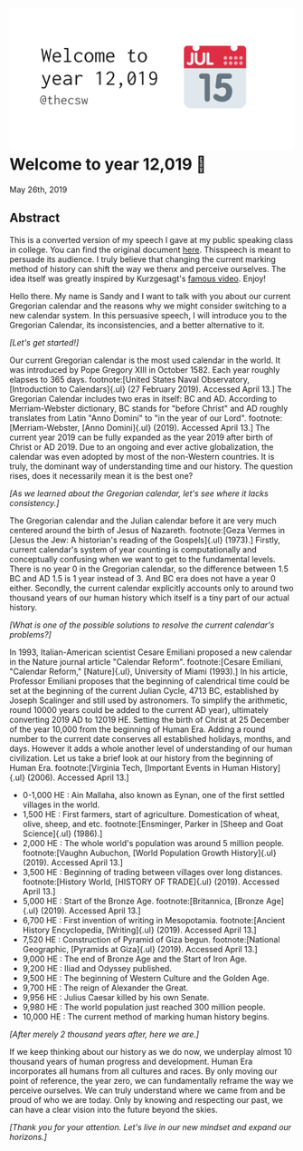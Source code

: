 ![preview](./preview.png)
Welcome to year 12,019 📅
========================

May 26th, 2019

Abstract
--------

This is a converted version of my speech I gave at my public speaking
class in college. You can find the original document
[here](../../documents/20190500-Year-2019.pdf). Thisspeech is meant to
persuade its audience. I truly believe that changing the current marking
method of history can shift the way we thenx and perceive ourselves. The
idea itself was greatly inspired by Kurzgesagt\'s [famous
video](https://www.youtube.com/watch?v=czgOWmtGVGs). Enjoy!

Hello there. My name is Sandy and I want to talk with you about our
current Gregorian calendar and the reasons why we might consider
switching to a new calendar system. In this persuasive speech, I will
introduce you to the Gregorian Calendar, its inconsistencies, and a
better alternative to it.

*\[Let\'s get started!\]*

Our current Gregorian calendar is the most used calendar in the world.
It was introduced by Pope Gregory XIII in October 1582. Each year
roughly elapses to 365 days. footnote:\[United States Naval Observatory,
[Introduction to Calendars]{.ul} (27 February 2019). Accessed April
13.\] The Gregorian Calendar includes two eras in itself: BC and AD.
According to Merriam-Webster dictionary, BC stands for \"before Christ\"
and AD roughly translates from Latin \"Anno Domini\" to \"in the year of
our Lord\". footnote:\[Merriam-Webster, [Anno Domini]{.ul} (2019).
Accessed April 13.\] The current year 2019 can be fully expanded as the
year 2019 after birth of Christ or AD 2019. Due to an ongoing and ever
active globalization, the calendar was even adopted by most of the
non-Western countries. It is truly, the dominant way of understanding
time and our history. The question rises, does it necessarily mean it is
the best one?

*\[As we learned about the Gregorian calendar, let\'s see where it lacks
consistency.\]*

The Gregorian calendar and the Julian calendar before it are very much
centered around the birth of Jesus of Nazareth. footnote:\[Geza Vermes
in [Jesus the Jew: A historian's reading of the Gospels]{.ul} (1973).\]
Firstly, current calendar\'s system of year counting is computationally
and conceptually confusing when we want to get to the fundamental
levels. There is no year 0 in the Gregorian calendar, so the difference
between 1.5 BC and AD 1.5 is 1 year instead of 3. And BC era does not
have a year 0 either. Secondly, the current calendar explicitly accounts
only to around two thousand years of our human history which itself is a
tiny part of our actual history.

*\[What is one of the possible solutions to resolve the current
calendar\'s problems?\]*

In 1993, Italian-American scientist Cesare Emiliani proposed a new
calendar in the Nature journal article \"Calendar Reform\".
footnote:\[Cesare Emiliani, "Calendar Reform," [Nature]{.ul}, University
of Miami (1993).\] In his article, Professor Emiliani proposes that the
beginning of calendrical time could be set at the beginning of the
current Julian Cycle, 4713 BC, established by Joseph Scalinger and still
used by astronomers. To simplify the arithmetic, round 10000 years could
be added to the current AD year), ultimately converting 2019 AD to 12019
HE. Setting the birth of Christ at 25 December of the year 10,000 from
the beginning of Human Era. Adding a round number to the current date
conserves all established holidays, months, and days. However it adds a
whole another level of understanding of our human civilization. Let us
take a brief look at our history from the beginning of Human Era.
footnote:\[Virginia Tech, [Important Events in Human History]{.ul}
(2006). Accessed April 13.\]

-   0-1,000 HE : Ain Mallaha, also known as Eynan, one of the first
    settled villages in the world.
-   1,500 HE : First farmers, start of agriculture. Domestication of
    wheat, olive, sheep, and etc. footnote:\[Ensminger, Parker in [Sheep
    and Goat Science]{.ul} (1986).\]
-   2,000 HE : The whole world\'s population was around 5 million
    people. footnote:\[Vaughn Aubuchon, [World Population Growth
    History]{.ul} (2019). Accessed April 13.\]
-   3,500 HE : Beginning of trading between villages over long
    distances. footnote:\[History World, [HISTORY OF TRADE]{.ul} (2019).
    Accessed April 13.\]
-   5,000 HE : Start of the Bronze Age. footnote:\[Britannica, [Bronze
    Age]{.ul} (2019). Accessed April 13.\]
-   6,700 HE : First invention of writing in Mesopotamia.
    footnote:\[Ancient History Encyclopedia, [Writing]{.ul} (2019).
    Accessed April 13.\]
-   7,520 HE : Construction of Pyramid of Giza begun.
    footnote:\[National Geographic, [Pyramids at Giza]{.ul} (2019).
    Accessed April 13.\]
-   9,000 HE : The end of Bronze Age and the Start of Iron Age.
-   9,200 HE : Iliad and Odyssey published.
-   9,500 HE : The beginning of Western Culture and the Golden Age.
-   9,700 HE : The reign of Alexander the Great.
-   9,956 HE : Julius Caesar killed by his own Senate.
-   9,980 HE : The world population just reached 300 million people.
-   10,000 HE : The current method of marking human history begins.

*\[After merely 2 thousand years after, here we are.\]*

If we keep thinking about our history as we do now, we underplay almost
10 thousand years of human progress and development. Human Era
incorporates all humans from all cultures and races. By only moving our
point of reference, the year zero, we can fundamentally reframe the way
we perceive ourselves. We can truly understand where we came from and be
proud of who we are today. Only by knowing and respecting our past, we
can have a clear vision into the future beyond the skies.

*\[Thank you for your attention. Let\'s live in our new mindset and
expand our horizons.\]*

